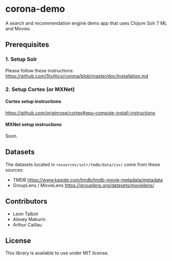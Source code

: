 # corona-demo
A search and recommendation engine demo app that uses Clojure Solr 7 ML and Movies

## Prerequisites

### 1. Setup Solr

Please follow these instructions: 
https://github.com/Stylitics/corona/blob/master/doc/Installation.md

### 2. Setup Cortex (or MXNet)

#### Cortex setup instructions

https://github.com/originrose/cortex#gpu-compute-install-instructions

#### MXNet setup instructions

Soon. 

## Datasets

The datasets located in `resources/solr/tmdb/data/csv/` come from these sources:
* TMDB https://www.kaggle.com/tmdb/tmdb-movie-metadata/metadata
* GroupLens / MovieLens https://grouplens.org/datasets/movielens/

## Contributors

- Leon Talbot
- Alexey Makurin
- Arthur Caillau

## License

This library is available to use under MIT license.
